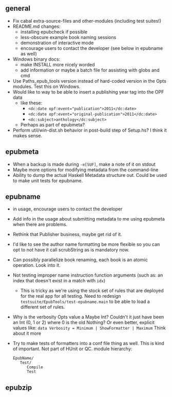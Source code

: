 ## general

- Fix cabal extra-source-files and other-modules (including test suites!)
- README.md changes:
   - installing epubcheck if possible
   - less-obscure example book naming sessions
   - demonstration of interactive mode
   - encourage users to contact the developer (see below in epubname as well)
- Windows binary docs:
   - make INSTALL more nicely worded
   - add information or maybe a batch file for assisting with globs and cmd
- Use Paths_epub_tools version instead of hard-coded version in the Opts modules. Test this on Windows.
- Would like to way to be able to insert a publishing year tag into the OPF data
   - like these:
      - `<dc:date opf:event="publication">2011</dc:date>`
      - `<dc:date opf:event="original-publication">2011</dc:date>`
      - `<dc:subject>anthology</dc:subject>`
   - Perhaps as part of epubmeta?
- Perform util/win-dist.sh behavior in post-build step of Setup.hs? I think it makes sense.


## epubmeta

- When a backup is made during `-e[SUF]`, make a note of it on stdout
- Maybe more options for modifying metadata from the command-line
- Ability to dump the actual Haskell Metadata structure out. Could be used to make unit tests for epubname.


## epubname

- in usage, encourage users to contact the developer
- Add info in the usage about submitting metadata to me using epubmeta when there are problems.
- Rethink that Publisher business, maybe get rid of it.
- I'd like to see the author name formatting be more flexible so you can opt to not have it call scrubString as is mandatory now.
- Can possibly parallelize book renaming, each book is an atomic operation. Look into it.
- Not testing improper name instruction function arguments (such as: an index that doesn't exist in a match with `idx`)
   - This is tricky as we're using the stock set of rules that are deployed for the real app for all testing. Need to redesign `testsuite/EpubTools/test-epubname.main` to be able to load a different set of rules.
- Why is the verbosity Opts value a Maybe Int? Couldn't it just have been an Int (0, 1 or 2) where 0 is the old Nothing? Or even better, explicit values like: `data Verbosity = Minimum | ShowFormatter | Maximum`  Think about it more

- Try to make tests of formatters into a conf file thing as well. This is kind of important. Not part of HUnit or QC. module hierarchy:

      EpubName/
         Test/
            Compile
            Test


## epubzip
